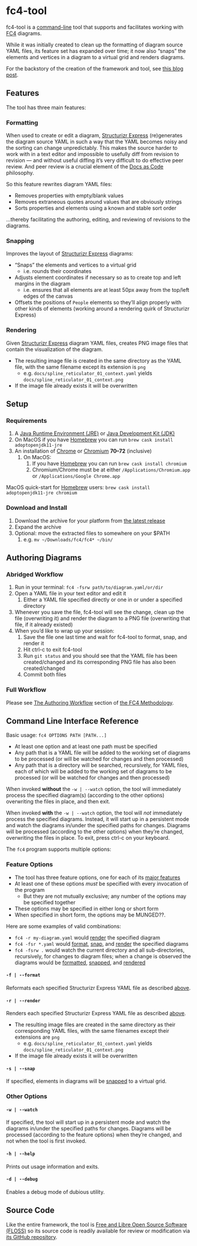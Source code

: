 # fc4-tool

fc4-tool is a [command-line][cli] tool that supports and facilitates working with [FC4](/) diagrams.

While it was initially created to clean up the formatting of diagram source YAML files, its feature
set has expanded over time; it now also “snaps” the elements and vertices in a diagram to a virtual
grid and renders diagrams.

For the backstory of the creation of the framework and tool, see [this blog post][fc4-blog-post].


## Features

The tool has three main features:

### Formatting

When used to create or edit a diagram, [Structurizr Express][structurizr-express] (re)generates the
diagram source YAML in such a way that the YAML becomes noisy and the sorting can change
unpredictably. This makes the source harder to work with in a text editor and impossible to usefully
diff from revision to revision — and without useful diffing it’s very difficult to do effective peer
review. And peer review is a crucial element of the [Docs as Code][docs-as-code] philosophy.

So this feature rewrites diagram YAML files:

* Removes properties with empty/blank values
* Removes extraneous quotes around values that are obviously strings
* Sorts properties and elements using a known and stable sort order

…thereby facilitating the authoring, editing, and reviewing of revisions to the diagrams.

### Snapping

Improves the layout of [Structurizr Express][structurizr-express] diagrams:

* “Snaps” the elements and vertices to a virtual grid
  * i.e. rounds their coordinates
* Adjusts element coordinates if necessary so as to create top and left margins in the diagram
  * i.e. ensures that all elements are at least 50px away from the top/left edges of the canvas
* Offsets the positions of `People` elements so they’ll align properly with other kinds of elements
  (working around a rendering quirk of Structurizr Express)

### Rendering

Given [Structurizr Express][structurizr-express] diagram YAML files, creates PNG image files that
contain the visualization of the diagram.

* The resulting image file is created in the same directory as the YAML file, with the same filename
  except its extension is `png`
  * e.g. `docs/spline_reticulator_01_context.yaml` yields `docs/spline_reticulator_01_context.png`
* If the image file already exists it will be overwritten


## Setup

### Requirements

1. A [Java Runtime Environment (JRE)][adoptopenjdk] or [Java Development Kit (JDK)][adoptopenjdk]
  1. On MacOS if you have [Homebrew](https://brew.sh/) you can run
       `brew cask install adoptopenjdk11-jre`
1. An installation of [Chrome][chrome] or [Chromium][chromium] **70–72** (inclusive)
   1. On MacOS:
      1. If you have [Homebrew](https://brew.sh/) you can run `brew cask install chromium`
      1. Chromium/Chrome must be at either `/Applications/Chromium.app` or
         `/Applications/Google Chrome.app`

MacOS quick-start for [Homebrew](https://brew.sh/) users:
`brew cask install adoptopenjdk11-jre chromium`


### Download and Install

1. Download the archive for your platform from [the latest release][latest-release]
1. Expand the archive
1. Optional: move the extracted files to somewhere on your $PATH
   1. e.g. `mv ~/Downloads/fc4/fc4* ~/bin/`


## Authoring Diagrams

### Abridged Workflow

1. Run in your terminal: `fc4 -fsrw path/to/diagram.yaml/or/dir`
1. Open a YAML file in your text editor and edit it
   1. Either a YAML file specified directly or one in or under a specified directory
1. Whenever you save the file, fc4-tool will see the change, clean up the file (overwriting it) and
   render the diagram to a PNG file (overwriting that file, if it already existed)
1. When you’d like to wrap up your session:
   1. Save the file one last time and wait for fc4-tool to format, snap, and render it
   1. Hit ctrl-c to exit fc4-tool
   1. Run `git status` and you should see that the YAML file has been created/changed and its
      corresponding PNG file has also been created/changed
   1. Commit both files

### Full Workflow

Please see [The Authoring Workflow](../methodology/authoring_workflow.html) section of
[the FC4 Methodology](../methodology/).


## Command Line Interface Reference

Basic usage: `fc4 OPTIONS PATH [PATH...]`

* At least one option and at least one path must be specified
* Any path that is a YAML file will be added to the working set of diagrams to be processed (or will
  be watched for changes and then processed)
* Any path that is a directory will be searched, recursively, for YAML files, each of which will be
  added to the working set of diagrams to be processed (or will be watched for changes and then
  processed)

When invoked **without** the `-w | --watch` option, the tool will immediately process the specified
diagram(s) (according to the other options) overwriting the files in place, and then exit.

When invoked **with** the `-w | --watch` option, the tool will _not_ immediately process the
specified diagrams. Instead, it will start up in a persistent mode and watch the diagrams in/under
the specified paths for changes. Diagrams will be processed (according to the other options) when
they’re changed, overwriting the files in place. To exit, press ctrl-c on your keyboard.

The `fc4` program supports multiple options:

### Feature Options

* The tool has three feature options, one for each of its [major features](#features)
* At least one of these options _must_ be specified with every invocation of the program
  * But they are not mutually exclusive; any number of the options may be specified together
* These options may be specified in either long or short form
* When specified in short form, the options may be MUNGED??.

Here are some examples of valid combinations:

* `fc4 -r my-diagram.yaml` would [render](#rendering) the specified diagram
* `fc4 -fsr *.yaml` would [format](#formatting), [snap](#snapping), and [render](#rendering) the
  specified diagrams
* `fc4 -fsrw .` would watch the current directory and all sub-directories, recursively, for changes
  to diagram files; when a change is observed the diagrams would be [formatted](#formatting),
  [snapped](#snapping), and [rendered](#rendering)

#### `-f | --format`

Reformats each specified Structurizr Express YAML file as described [above](#formatting).

#### `-r | --render`

Renders each specified Structurizr Express YAML file as described [above](#rendering).

* The resulting image files are created in the same directory as their corresponding YAML files,
  with the same filenames except their extensions are `png`
  * e.g. `docs/spline_reticulator_01_context.yaml` yields `docs/spline_reticulator_01_context.png`
* If the image file already exists it will be overwritten

#### `-s | --snap`

If specified, elements in diagrams will be [snapped](#snapping) to a virtual grid.

### Other Options

#### `-w | --watch`

If specified, the tool will start up in a persistent mode and watch the diagrams in/under the
specified paths for changes. Diagrams will be processed (according to the feature options) when
they’re changed, and not when the tool is first invoked.

#### `-h | --help`

Prints out usage information and exits.

#### `-d | --debug`

Enables a debug mode of dubious utility.


## Source Code

Like the entire framework, the tool is [Free and Libre Open Source Software (FLOSS)][floss] so its
source code is readily available for review or modification via [its GitHub repository][repo].


[adoptopenjdk]: https://adoptopenjdk.net/installation.html?variant=openjdk11&jvmVariant=hotspot
[chrome]: https://www.google.com/chrome/browser/
[chromium]: https://www.chromium.org/Home
[cli]: https://en.wikipedia.org/wiki/Command-line_interface
[docs-as-code]: https://www.writethedocs.org/guide/docs-as-code/
[fc4-blog-post]: https://engineering.fundingcircle.com/blog/2018/09/07/the-fc4-framework/
[floss]: https://en.wikipedia.org/wiki/Free_and_open-source_software
[latest-release]: https://github.com/FundingCircle/fc4-framework/releases/latest
[repo]: https://github.com/FundingCircle/fc4-framework
[structurizr-express]: https://structurizr.com/help/express
